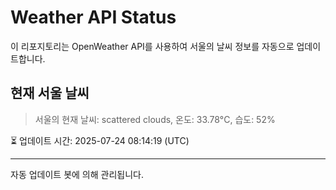 
# Weather API Status

이 리포지토리는 OpenWeather API를 사용하여 서울의 날씨 정보를 자동으로 업데이트합니다.

## 현재 서울 날씨
> 서울의 현재 날씨: scattered clouds, 온도: 33.78°C, 습도: 52%

⏳ 업데이트 시간: 2025-07-24 08:14:19 (UTC)

---
자동 업데이트 봇에 의해 관리됩니다.
